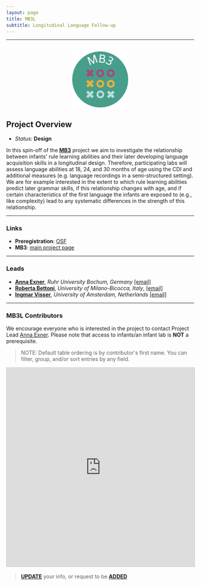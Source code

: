```yaml
---
layout: page
title: MB3L
subtitle: Longitudinal Language Follow-up
---
```


***

<div class="container">
  <div class="row justify-content-around">
    <div class="col-lg-4" align="center">
      <br>
      <img src="/assets/img/MB3_logo.png" width="150">
    </div>
    <div class="col-lg-8" align="left">
      <h2>Project Overview</h2>
      <ul>
        <li><i>Status:</i> <b>Design</b></li>
      </ul>
    </div>
  </div>
</div>


In this spin-off of the [**MB3**]({{site.baseurl}}/MB3/) project we aim to investigate the relationship between infants' rule learning abilities and their later developing language acquisition skills in a longitudinal design. Therefore, participating labs will assess language abilities at 18, 24, and 30 months of age using the CDI and additional measures (e.g. language recordings in a semi-structured setting). We are for example interested in the extent to which rule learning abilities predict later grammar skills, if this relationship changes with age, and if certain characteristics of the first language the infants are exposed to (e.g., like complexity) lead to any systematic differences in the strength of this relationship.


***
### Links
* **Preregistration**: [OSF](https://osf.io/hfqkc)
* **MB3**: [main project page]({{site.baseurl}}/MB3/)

***
### Leads
* [**Anna Exner**](https://dev.imp10.ruhr-uni-bochum.de/epsy/personen/exner.html.en), *Ruhr University Bochum, Germany* [[email]](mailto:anna.exner@posteo.de) 
* [**Roberta Bettoni**](https://en.unimib.it/roberta-bettoni), *University of Milano-Bicocca, Italy*, [[email]](mailto:roberta.bettoni@unimib.it)
* [**Ingmar Visser**](https://www.uva.nl/profiel/v/i/i.visser/i.visser.html?cb), *University of Amsterdam, Netherlands* [[email]](mailto:i.visser@uva.nl)


*** 
### MB3L Contributors

We encourage everyone who is interested in the project to contact Project Lead [Anna Exner](mailto:anna.exner@posteo.de). Please note that access to infants/an infant lab is **NOT** a prerequisite.

> NOTE: Default table ordering is by contributor's first name. You can filter, group, and/or sort entries by any field.

<iframe class="airtable-embed" src="https://airtable.com/embed/appRoqMKzcK3NsXt4/shrME545okYQ7D917?backgroundColor=blueDusty&viewControls=on" frameborder="0" onmousewheel="" width="100%" height="533" style="background: transparent; border: 1px solid #ccc;"></iframe>

> <a href="https://airtable.com/appRoqMKzcK3NsXt4/shrBx1vEakEkyeYbg" target="_blank"><b>UPDATE</b></a> your info, or request to be <a href="https://airtable.com/appRoqMKzcK3NsXt4/shrglw1TM1HxDfbYG" target="_blank"><b>ADDED</b></a>

